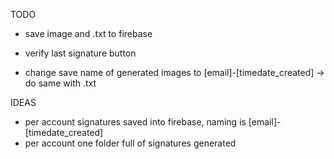 TODO
- save image and .txt to firebase
- verify last signature button

- change save name of generated images to [email]-[timedate_created] -> do same with .txt



IDEAS
- per account signatures saved into firebase, naming is [email]-[timedate_created]
- per account one folder full of signatures generated